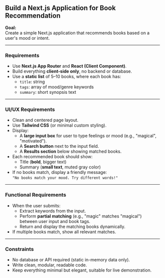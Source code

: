 ## Build a Next.js Application for Book Recommendation

**Goal:**  
Create a simple Next.js application that recommends books based on a user's mood or intent.

---

### Requirements

- Use **Next.js App Router** and **React (Client Component)**.
- Build everything **client-side only**, no backend or database.
- Use a **static list** of 5–10 books, where each book has:
  - `title`: string
  - `tags`: array of mood/genre keywords
  - `summary`: short synopsis text

---

### UI/UX Requirements

- Clean and centered page layout.
- Use **Tailwind CSS** (or minimal custom styling).
- Display:
  - A **large input box** for user to type feelings or mood (e.g., "magical", "motivated").
  - A **Search button** next to the input field.
  - A **Results section** below showing matched books.
- Each recommended book should show:
  - Title (**bold**, bigger text)
  - Summary (**small text**, muted gray color)
- If no books match, display a friendly message:  
  `"No books match your mood. Try different words!"`

---

### Functional Requirements

- When the user submits:
  - Extract keywords from the input.
  - Perform **partial matching** (e.g., "magic" matches "magical") between user input and book tags.
  - Return and display the matching books dynamically.
- If multiple books match, show all relevant matches.

---

### Constraints

- No database or API required (static in-memory data only).
- Write clean, modular, readable code.
- Keep everything minimal but elegant, suitable for live demonstration.

